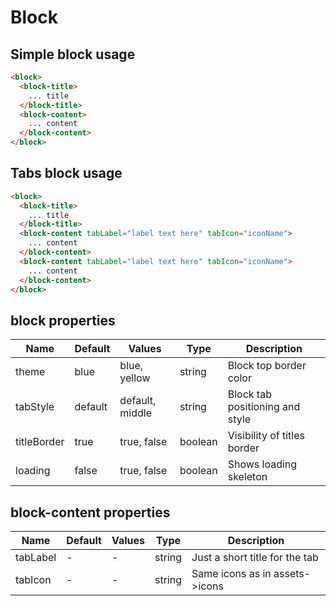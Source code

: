 # Block

## Simple block usage

```html
<block>
  <block-title>
    ... title
  </block-title>
  <block-content>
    ... content
  </block-content>
</block>
```

## Tabs block usage

```html
<block>
  <block-title>
    ... title
  </block-title>
  <block-content tabLabel="label text here" tabIcon="iconName">
    ... content
  </block-content>
  <block-content tabLabel="label text here" tabIcon="iconName">
    ... content
  </block-content>
</block>
```


## block properties

| Name  | Default  | Values  |  Type | Description  |
|---|---|---|---|---|
| theme | blue | blue, yellow | string | Block top border color
| tabStyle | default | default, middle | string | Block tab positioning and style
| titleBorder | true | true, false | boolean | Visibility of titles border
| loading | false | true, false | boolean | Shows loading skeleton


## block-content properties

| Name  | Default  | Values  |  Type | Description  |
|---|---|---|---|---|
| tabLabel | - | - | string | Just a short title for the tab
| tabIcon | - | - | string | Same icons as in assets->icons


